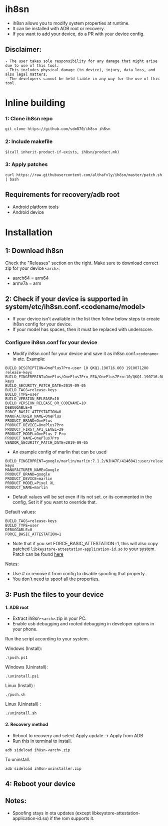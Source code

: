 # ih8sn

- ih8sn allows you to modify system properties at runtime.
- It can be installed with ADB root or recovery.
- If you want to add your device, do a PR with your device config.

## Disclaimer:

```
- The user takes sole responsibility for any damage that might arise due to use of this tool.
- This includes physical damage (to device), injury, data loss, and also legal matters.
- The developers cannot be held liable in any way for the use of this tool.
```

# Inline building

### 1: Clone ih8sn repo
```
git clone https://github.com/sdm870/ih8sn ih8sn
```

### 2: Include makefile
```
$(call inherit-product-if-exists, ih8sn/product.mk)
```

### 3: Apply patches
```
curl https://raw.githubusercontent.com/althafvly/ih8sn/master/patch.sh | bash
```

## Requirements for recovery/adb root

- Android platform tools
- Android device

# Installation

## 1: Download ih8sn

Check the "Releases" section on the right. Make sure to download correct zip for your device `<arch>`.

- aarch64 = arm64
- armv7a = arm

## 2: Check if your device is supported in system/etc/ih8sn.conf.<codename/model>
- If your device isn't available in the list then follow below steps to create ih8sn config for your device.
- If your model has spaces, then it must be replaced with underscore.

### Configure ih8sn.conf for your device
- Modify ih8sn.conf for your device and save it as ih8sn.conf.`<codename>` in etc.
Example:

```
BUILD_DESCRIPTION=OnePlus7Pro-user 10 QKQ1.190716.003 1910071200 release-keys
BUILD_FINGERPRINT=OnePlus/OnePlus7Pro_EEA/OnePlus7Pro:10/QKQ1.190716.003/1910071200:user/release-keys
BUILD_SECURITY_PATCH_DATE=2019-09-05
BUILD_TAGS=release-keys
BUILD_TYPE=user
BUILD_VERSION_RELEASE=10
BUILD_VERSION_RELEASE_OR_CODENAME=10
DEBUGGABLE=0
FORCE_BASIC_ATTESTATION=0
MANUFACTURER_NAME=OnePlus
PRODUCT_BRAND=OnePlus
PRODUCT_DEVICE=OnePlus7Pro
PRODUCT_FIRST_API_LEVEL=29
PRODUCT_MODEL=OnePlus 7 Pro
PRODUCT_NAME=OnePlus7Pro
VENDOR_SECURITY_PATCH_DATE=2019-09-05
```

- An example config of marlin that can be used
```
BUILD_FINGERPRINT=google/marlin/marlin:7.1.2/NJH47F/4146041:user/release-keys
MANUFACTURER_NAME=Google
PRODUCT_BRAND=google
PRODUCT_DEVICE=marlin
PRODUCT_MODEL=Pixel XL
PRODUCT_NAME=marlin
```

- Default values will be set even if its not set. or its commented in the config, Set it if you want to override that.

Default values:
```
BUILD_TAGS=release-keys
BUILD_TYPE=user
DEBUGGABLE=0
FORCE_BASIC_ATTESTATION=1
```
- Note that if you set FORCE_BASIC_ATTESTATION=1, this will also copy patched `libkeystore-attestation-application-id.so` to your system. Patch can be found [here](patches)

Notes:
- Use # or remove it from config to disable spoofing that property.
- You don't need to spoof all the properties.

## 3: Push the files to your device

#### 1. ADB root

- Extract ih8sn-`<arch>`.zip in your PC.
- Enable usb debugging and rooted debugging in developer options in your phone. 

Run the script according to your system.

Windows (Install):
```
.\push.ps1
```
Windows (Uninstall):
```
.\uninstall.ps1
```
Linux (Install) :
```
./push.sh
```
Linux (Uninstall) :
```
./uninstall.sh
```

#### 2. Recovery method

- Reboot to recovery and select Apply update -> Apply from ADB
- Run this in terminal to install.
```
adb sideload ih8sn-<arch>.zip
```

To uninstall.
```
adb sideload ih8sn-uninstaller.zip
```

## 4: Reboot your device 

## Notes: 
- Spoofing stays in ota updates (except libkeystore-attestation-application-id.so) if the rom supports it.
